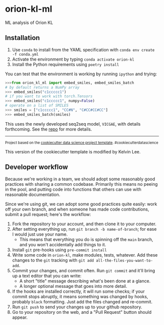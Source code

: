 orion-kl-ml
==============================

ML analysis of Orion KL

## Installation

1. Use `conda` to install from the YAML specification with `conda env create -f conda.yml`
2. Activate the environment by typing `conda activate orion-kl`
3. Install the Python requirements using `poetry install`

You can test that the environment is working by running `ipython` and trying:

```python
>>>from orion_kl_ml import embed_smiles, embed_smiles_batch
# by default returns a NumPy array
>>> embed_smiles("c1ccccc1")
# if you want to work with torch.Tensors
>>> embed_smiles("c1ccccc1", numpy=False)
# operate on a list of SMILES
>>> smiles = ["c1ccccc1", "CC#N", "C#CC#CC#CC"]
>>> embed_smiles_batch(smiles)
```

This uses the newly developed seq2seq model, `VICGAE`, with details forthcoming. See the [repo](https://github.com/laserkelvin/astrochem_embedding)
for more details.

--------

<p><small>Project based on the <a target="_blank" href="https://drivendata.github.io/cookiecutter-data-science/">cookiecutter data science project template</a>. #cookiecutterdatascience</small></p>
This version of the cookiecutter template is modified by Kelvin Lee.

## Developer workflow

Because we're working in a team, we should adopt some reasonably good practices with sharing
a common codebase. Primarily this means no peeing in the pool, and putting code into functions
that others can use with reasonable documentation.

Since we're using git, we can adopt some good practices quite easily: work off your own branch,
and when someone has made code contributions, submit a pull request; here's the workflow:

1. Fork the repository to your account, and then clone it to your computer.
1. After setting everything up, run `git branch -b name-of-branch`; for ease I would just use your name.
    - This means that everything you do is spinning off the `main` branch, and you won't accidentally add things to it.
2. Install `git` pre-hooks using `pre-commit install`
2. Write some code in `orion-kl`, make modules, tests, whatever. Add these changes to the `git` tracking with `git add all-the-files-you-want-to-add`.
3. Commit your changes, and commit often. Run `git commit` and it'll bring up a text editor that you can write:
    - A short "title" message describing what's been done at a glance.
    - A longer optional message that goes into more detail.
4. If the hooks are installed correctly, it will run some checks; if your commit stops abruptly, it means something was changed by hooks, probably `black` formatting. Just add the files changed and re-commit.
4. Run `git push` to send your changes up to your github repository.
5. Go to your repository on the web, and a "Pull Request" button should appear.
